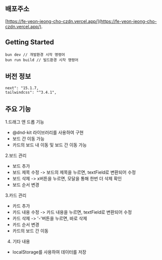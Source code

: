 ## 배포주소
[https://fe-yeon-jeong-cho-czdn.vercel.app/](https://fe-yeon-jeong-cho-czdn.vercel.app/).

## Getting Started

```
bun dev // 개발환경 시작 명령어
bun run build // 빌드환경 시작 명령어
```

## 버전 정보
```
next": "15.1.7,
tailwindcss": "^3.4.1",
```

## 주요 기능
1.드래그 앤 드롭 기능
- @dnd-kit 라이브러리를 사용하여 구현
- 보드 간 이동 가능
- 카드의 보드 내 이동 및 보드 간 이동 가능

2.보드 관리
- 보드 추가
- 보드 제목 수정 -> 보드의 제목을 누르면, textField로 변환되어 수정
- 보드 삭제 -> x버튼을 누르면, 모달을 통해 한번 더 삭제 확인
- 보드 순서 변경

3.카드 관리
- 카드 추가
- 카드 내용 수정 -> 카드 내용을 누르면, textField로 변환되어 수정
- 카드 삭제 -> '-'버튼을 누르면, 바로 삭제
- 카드 순서 변경
- 카드의 보드 간 이동

4. 기타 내용
-  localStorage를 사용하여 데이터를 저장
